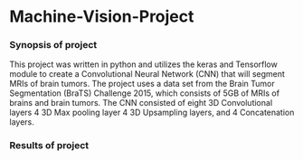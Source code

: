 # Machine-Vision-Project
### Synopsis of project 
This project was written in python and utilizes the keras and Tensorflow module to create a Convolutional Neural Network (CNN) that will segment MRIs of brain tumors. The project uses a data set from the Brain Tumor Segmentation (BraTS) Challenge 2015, which consists of 5GB of MRIs of brains and brain tumors. The CNN consisted of eight 3D Convolutional layers 4 3D Max pooling layer 4 3D Upsampling layers, and 4 Concatenation layers.    
### Results of project
